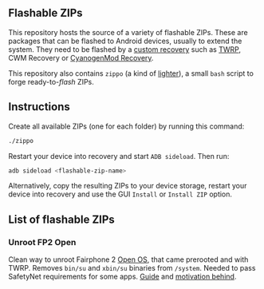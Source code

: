Flashable ZIPs
---

This repository hosts the source of a variety of flashable ZIPs. These are packages that can be flashed to Android devices, usually to extend the system. They need to be flashed by a [custom recovery](https://wiki.cyanogenmod.org/w/All_About_Recovery_Images) such as [TWRP](https://twrp.me/), CWM Recovery or [CyanogenMod Recovery](https://download.cyanogenmod.org/). 

This repository also contains `zippo` (a kind of [lighter](https://en.wikipedia.org/wiki/Zippo)), a small `bash` script to forge ready-to-_flash_ ZIPs.


## Instructions

Create all available ZIPs (one for each folder) by running this command:
```sh
./zippo
```

Restart your device into recovery and start `ADB sideload`. Then run:
```sh
adb sideload <flashable-zip-name>
```

Alternatively, copy the resulting ZIPs to your device storage, restart your device into recovery and use the GUI `Install` or `Install ZIP` option.


## List of flashable ZIPs

### Unroot FP2 Open 

Clean way to unroot Fairphone 2 [Open OS](http://code.fairphone.com/projects/fp-osos/index.html#id2), that came prerooted and with TWRP. Removes `bin/su` and `xbin/su` binaries from `/system`.
Needed to pass SafetyNet requirements for some apps. [Guide](https://forum.fairphone.com/t/pencil2-how-to-install-any-app-on-fp-open-os-for-beginners-and-experts/22516) and [motivation behind](https://forum.fairphone.com/t/how-to-be-able-to-install-and-use-any-app-on-fp-open-os-experimental/22327/34?u=roboe).
